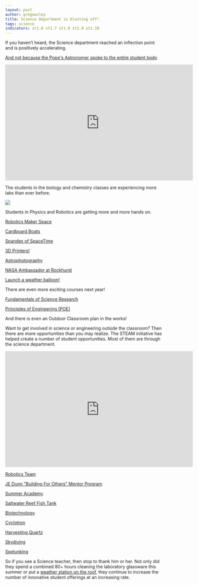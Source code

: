```yaml
---
layout: post
author: gregowsley
title: Science Department is blasting off!
tags: science
indicators: st1.6 st1.7 st1.8 st1.9 st1.10
---
```


If you haven’t heard, the Science department reached an inflection point and is positively accelerating. 

[And not because the Pope's Astronomer spoke to the entire student body](http://steam.rockhursths.edu/2016/08/17/Pope's-Astronomer.html)

<iframe width="600" height="371" seamless frameborder="0" scrolling="no" src="https://docs.google.com/spreadsheets/d/1DukEa9uNOTR2zXDjrFgl6Y2eJde6U4IBzK4AszoHTRw/pubchart?oid=1983344515&amp;format=interactive"></iframe>

The students in the biology and chemistry classes are experiencing more labs than ever before.

<div class="flex-wrapper">
  <img src="{{site.baseurl}}/img/Students-Sink-Crop.jpg">
</div>

Students in Physics and Robotics are getting more and more hands on.


[Robotics Maker Space](http://steam.rockhursths.edu/2015/08/13/Introducing-the-Robotics-Maker-Space.html)


[Cardboard Boats](https://rockhursths.edu/pages/news/news---cardboard-boat-competition)


[Spandex of SpaceTime](http://steam.rockhursths.edu/2016/03/11/Stretching-the-Spandex-of-Spacetime.html)


[3D Printers!](http://steam.rockhursths.edu/2015/07/16/We-Call-it-Rocktopus.html)


[Astrophotography](http://steam.rockhursths.edu/2015/10/13/Astrophotography-A-Blending-of-Art-and-Science.html)


[NASA Ambassador at Rockhurst](https://www.rockhursths.edu/pages/news/news---winkeler-solar-ambassador?)


[Launch a weather balloon!](http://steam.rockhursths.edu/2016/05/13/To-Infinity-and-Beyond.html)


There are even more exciting courses next year!


[Fundamentals of Science Research](https://docs.google.com/document/d/14B8LvJySYbBbJaVf3koHQjMEQvKbGGYjQpxeDrP3UOc/edit?usp=sharing)


[Principles of Engineering (POE)](https://drive.google.com/file/d/0B1-JIRrX_4I5N2VYalRxS3lseUE/view?usp=sharing) 


And there is even an Outdoor Classroom plan in the works!

Want to get involved in science or engineering outside the classroom? Then there are more opportunities than you may realize. The STEAM initiative has helped create a number of student opportunities. Most of them are through the science department.

<div align="center">
<iframe width="600" height="371" seamless frameborder="0" scrolling="no" src="https://docs.google.com/spreadsheets/d/1C8TYgLK__xepv38oMaIyeNPHLFZjPmElVNe7DbdE0fY/pubchart?oid=67880379&amp;format=interactive"></iframe>
</div>

[Robotics Team](http://steam.rockhursths.edu/2015/08/13/Introducing-the-Robotics-Maker-Space.html)


[JE Dunn "Building For Others" Mentor Program](https://www.rockhursths.edu/pages/news/news---je-dunn-mentorship)


[Summer Academy](https://www.rockhursths.edu/pages/academics/summer-school-and-camps/academics---summer-school---high-school-credit-courses)


[Saltwater Reef Fish Tank](http://steam.rockhursths.edu/2017/02/11/Learning-to-lead-from-a-Reef-Tank.html)


[Biotechnology](http://steam.rockhursths.edu/2017/02/22/BioTech.html)


[Cyclotron](http://steam.rockhursths.edu/2017/03/08/First-Cyclotron-in-KC.html)


[Harvesting Quartz](http://steam.rockhursths.edu/2016/09/06/Harvesting-Quartz.html)


[Skydiving](http://steam.rockhursths.edu/2016/04/27/iFly.html)


[Spelunking](http://steam.rockhursths.edu/2016/02/10/Spelunking.html)


So if you see a Science teacher, then stop to thank him or her. Not only did they spend a combined 80+ hours cleaning the laboratory glassware this summer or put a [weather station on the roof](http://rhswx.rockhursths.edu/), they continue to increase the number of innovative student offerings at an increasing rate.
